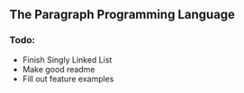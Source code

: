 ## The Paragraph Programming Language

### Todo:

- Finish Singly Linked List
- Make good readme
- Fill out feature examples
